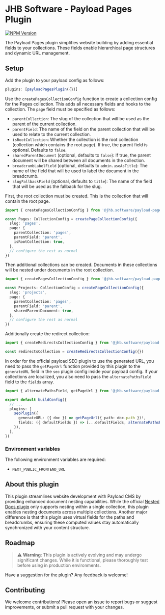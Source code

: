 # JHB Software - Payload Pages Plugin

[![NPM Version](https://img.shields.io/npm/v/%40jhb.software%2Fpayload-pages-plugin)](https://www.npmjs.com/package/@jhb.software/payload-pages-plugin)

The Payload Pages plugin simplifies website building by adding essential fields to your collections. These fields enable hierarchical page structures and dynamic URL management.

## Setup

Add the plugin to your payload config as follows:

```ts
plugins: [payloadPagesPlugin({})]
```

Use the `createPagesCollectionConfig` function to create a collection config for the Pages collection. This adds all necessary fields and hooks to the collection. The `page` field must be specified as follows:

- `parentCollection`: The slug of the collection that will be used as the parent of the current collection.
- `parentField`: The name of the field on the parent collection that will be used to relate to the current collection.
- `isRootCollection`: Whether the collection is the root collection (collection which contains the root page). If true, the parent field is optional. Defaults to `false`.
- `sharedParentDocument` (optional, defaults to `false`): If true, the parent document will be shared between all documents in the collection.
- `breadcrumbLabelField` (optional, defaults to `admin.useAsTitle`): The name of the field that will be used to label the document in the breadcrumb.
- `slugFallbackField` (optional, defaults to `title`): The name of the field that will be used as the fallback for the slug.

First, the root collection must be created. This is the collection that will contain the root page.

```ts
import { createPagesCollectionConfig } from '@jhb.software/payload-pages-plugin'

const Pages: CollectionConfig = createPageCollectionConfig({
  slug: 'pages',
  page: {
    parentCollection: 'pages',
    parentField: 'parent',
    isRootCollection: true,
  },
  // configure the rest as normal
})
```

Then additional collections can be created. Documents in these collections will be nested under documents in the root collection.

```ts
import { createPagesCollectionConfig } from '@jhb.software/payload-pages-plugin'

const Projects: CollectionConfig = createPageCollectionConfig({
  slug: 'projects',
  page: {
    parentCollection: 'pages',
    parentField: 'parent',
    sharedParentDocument: true,
  },
  // configure the rest as normal
})
```

Additionally create the redirect collection:

```ts
import { createRedirectsCollectionConfig } from '@jhb.software/payload-pages-plugin'

const redirectsCollection = createRedirectsCollectionConfig({})
```

In order for the official payload SEO plugin to use the generated URL, you need to pass the `getPageUrl` function provided by this plugin to the `generateURL` field in the `seo` plugin config inside your payload config. 
If your collections are localized, you also need to pass the `alternatePathsField` field to the `fields` array.

```ts
import { alternatePathsField, getPageUrl } from '@jhb.software/payload-pages-plugin'

export default buildConfig({
  // ...
  plugins: [
    seoPlugin({
      generateURL: ({ doc }) => getPageUrl({ path: doc.path })!,
      fields: ({ defaultFields }) => [...defaultFields, alternatePathsField()],
    }),
  ],
})
```

### Environment variables

The following environment variables are required:

- `NEXT_PUBLIC_FRONTEND_URL`

## About this plugin

This plugin streamlines website development with Payload CMS by providing enhanced document nesting capabilities. While the official [Nested Docs plugin](https://payloadcms.com/docs/plugins/nested-docs) only supports nesting within a single collection, this plugin enables nesting documents across multiple collections. Another major difference is that this plugin uses virtual fields for the paths and breadcrumbs, ensuring these computed values stay automatically synchronized with your content structure.

## Roadmap

> ⚠️ **Warning**: This plugin is actively evolving and may undergo significant changes. While it is functional, please thoroughly test before using in production environments.

Have a suggestion for the plugin? Any feedback is welcome!

## Contributing

We welcome contributions! Please open an issue to report bugs or suggest improvements, or submit a pull request with your changes.
